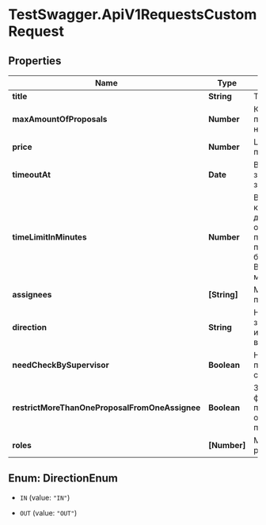 # TestSwagger.ApiV1RequestsCustomRequest

## Properties

Name | Type | Description | Notes
------------ | ------------- | ------------- | -------------
**title** | **String** | Title заявки. | 
**maxAmountOfProposals** | **Number** | Количество предложений, не менее. | 
**price** | **Number** | Цена за каждое предложение. | 
**timeoutAt** | **Date** | Время закрытия заявки. | 
**timeLimitInMinutes** | **Number** | Время за которое должен отправить предложение после бронирования. В минутах, не менее 10. | [optional] 
**assignees** | **[String]** | Массив id пользователей. | [optional] 
**direction** | **String** | Направление заявки, исходящая или входящая. | 
**needCheckBySupervisor** | **Boolean** | Нуждается в проверке супервайзером. | [optional] 
**restrictMoreThanOneProposalFromOneAssignee** | **Boolean** | Запретить фрилансеру повторное отправление предложений. | [optional] 
**roles** | **[Number]** | Массив массив ролей. | [optional] 



## Enum: DirectionEnum


* `IN` (value: `"IN"`)

* `OUT` (value: `"OUT"`)




